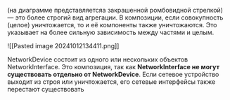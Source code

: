  (на диаграмме представляетсяа закрашенной ромбовидной стрелкой) — это более строгий вид агрегации. В композиции, если совокупность (целое) уничтожается, то и её компоненты также уничтожаются. Это указывает на более сильную зависимость между частями и целым.


![[Pasted image 20241012134411.png]]

NetworkDevice состоит из одного или нескольких объектов NetworkInterface. Это композиция, так как **NetworkInterface не могут существовать отдельно от NetworkDevice**. Если сетевое устройство выходит из строя или уничтожается, его сетевые интерфейсы также перестают существовать
